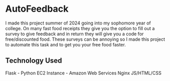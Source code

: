 # AutoFeedback
I made this project summer of 2024 going into my sophomore year of college. On many fast food receipts they give you the option to fill out a survey to give feedback and in return they will give you a code for free/discounted food. These surveys can be annoying so I made this project to automate this task and to get you your free food faster. 

Technology Used
---------------
Flask - Python
EC2 Instance - Amazon Web Services
Nginx 
JS/HTML/CSS 
